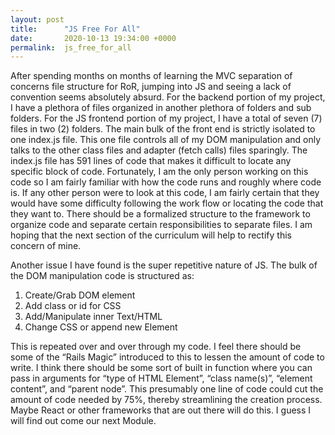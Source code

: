 ```yaml
---
layout: post
title:      "JS Free For All"
date:       2020-10-13 19:34:00 +0000
permalink:  js_free_for_all
---
```



After spending months on months of learning the MVC separation of concerns file structure for RoR, jumping into JS and seeing a lack of convention seems absolutely absurd. For the backend portion of my project, I have a plethora of files organized in another plethora of folders and sub folders. For the JS frontend portion of my project, I have a total of seven (7) files in two (2) folders. The main bulk of the front end is strictly isolated to one index.js file. This one file controls all of my DOM manipulation and only talks to the other class files and adapter (fetch calls) files sparingly. The index.js file has 591 lines of code that makes it difficult to locate any specific block of code. Fortunately, I am the only person working on this code so I am fairly familiar with how the code runs and roughly where code is. If any other person were to look at this code, I am fairly certain that they would have some difficulty following the work flow or locating the code that they want to. There should be a formalized structure to the framework to organize code and separate certain responsibilities to separate files. I am hoping that the next section of the curriculum will help to rectify this concern of mine. 

Another issue I have found is the super repetitive nature of JS. The bulk of the DOM manipulation code is structured as: 

1. Create/Grab DOM element
2. Add class or id for CSS
3. Add/Manipulate inner Text/HTML
4. Change CSS or append new Element

This is repeated over and over through my code. I feel there should be some of the “Rails Magic” introduced to this to lessen the amount of code to write. I think there should be some sort of built in function where you can pass in arguments for “type of HTML Element”, “class name(s)”, “element content”, and “parent node”. This presumably one line of code could cut the amount of code needed by 75%, thereby streamlining the creation process. Maybe React or other frameworks that are out there will do this. I guess I will find out come our next Module.
